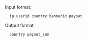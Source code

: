 Input format:

      ip userid country bannerid payout
      
Output format:

      country payout_sum
